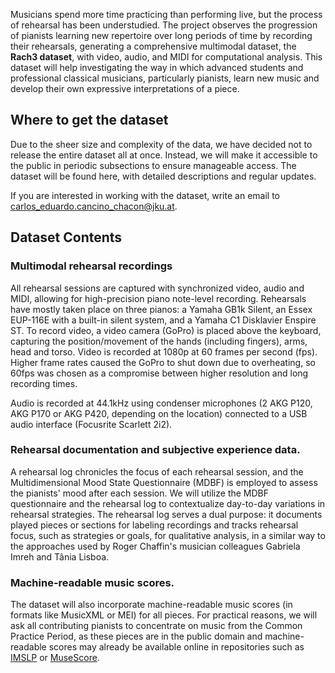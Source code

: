 Musicians spend more time practicing than performing live, but the process of rehearsal has been understudied.
The project observes the progression of pianists learning new repertoire over long periods of time by recording their rehearsals, generating a comprehensive multimodal dataset, the **Rach3 dataset**, with video, audio, and MIDI for computational analysis.
This dataset will help investigating the way in which advanced students and professional classical musicians, particularly pianists, learn new music and develop their own expressive interpretations of a piece.

## Where to get the dataset
Due to the sheer size and complexity of the data, we have decided not to release the entire dataset all at once. 
Instead, we will make it accessible to the public in periodic subsections to ensure manageable access. 
The dataset will be found here, with detailed descriptions and regular updates.

If you are interested in working with the dataset, write an email to carlos_eduardo.cancino_chacon@jku.at.

## Dataset Contents


### Multimodal rehearsal recordings
All rehearsal sessions are captured with synchronized video, audio and MIDI,
allowing for high-precision piano note-level recording. 
Rehearsals have mostly taken place on three pianos: a Yamaha GB1k Silent, an Essex EUP-116E with a built-in silent system, and a Yamaha C1 Disklavier Enspire ST.
To record video, a video camera (GoPro) is placed above the keyboard, capturing the position/movement of the hands (including fingers), arms, head and torso.
Video is recorded at 1080p at 60 frames per second (fps). 
Higher frame rates caused the GoPro to shut down due to overheating, so 60fps was chosen as a compromise between higher resolution and long recording times.

Audio is recorded at 44.1kHz using condenser microphones (2 AKG P120, AKG P170 or AKG P420, depending on the location) connected to a USB audio interface (Focusrite Scarlett 2i2). 

### Rehearsal documentation and subjective experience data.
A rehearsal log chronicles the focus of each rehearsal session, and the Multidimensional Mood State Questionnaire (MDBF) is employed to assess the pianists' mood after each session. 
We will utilize the MDBF questionnaire and the rehearsal log to contextualize day-to-day variations in rehearsal strategies. 
The rehearsal log serves a dual purpose: it documents played pieces or sections for labeling recordings and tracks rehearsal focus, such as strategies or goals, for qualitative analysis, in a similar way to the approaches used by Roger Chaffin's musician colleagues Gabriela Imreh and Tânia Lisboa.

### Machine-readable music scores.
The dataset will also incorporate machine-readable music scores (in formats like MusicXML or MEI) for all pieces.
For practical reasons, we will ask all contributing pianists to concentrate on music from the Common Practice Period, as these pieces are in the public domain and machine-readable scores may already be available online in repositories such as [IMSLP](https://imslp.org/wiki/Main_Page) or [MuseScore](https://musescore.com).
